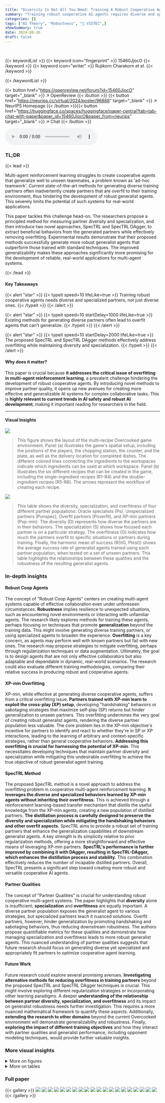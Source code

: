```yaml
---
title: "Diversity Is Not All You Need: Training A Robust Cooperative Agent Needs Specialist Partners"
summary: "Training robust cooperative AI agents requires diverse and specialized training partners, but existing methods often produce overfit partners. This paper proposes novel methods using reinforcement and..."
categories: []
tags: ["AI Theory", "Robustness", "🏢 VISTEC",]
showSummary: true
date: 2024-09-26
draft: false
---
```


<br>

{{< keywordList >}}
{{< keyword icon="fingerprint" >}} 15460JjocO {{< /keyword >}}
{{< keyword icon="writer" >}} Rujikorn Charakorn et el. {{< /keyword >}}
 
{{< /keywordList >}}

{{< button href="https://openreview.net/forum?id=15460JjocO" target="_blank" >}}
↗ OpenReview
{{< /button >}}
{{< button href="https://neurips.cc/virtual/2024/poster/96888" target="_blank" >}}
↗ NeurIPS Homepage
{{< /button >}}{{< button href="https://huggingface.co/spaces/huggingface/paper-central?tab=tab-chat-with-paper&paper_id=15460JjocO&paper_from=neurips" target="_blank" >}}
↗ Chat
{{< /button >}}



<audio controls>
    <source src="https://ai-paper-reviewer.com/15460JjocO/podcast.wav" type="audio/wav">
    Your browser does not support the audio element.
</audio>


### TL;DR


{{< lead >}}

Multi-agent reinforcement learning struggles to create cooperative agents that generalize well to unseen teammates, a problem known as 'ad-hoc teamwork'. Current state-of-the-art methods for generating diverse training partners often inadvertently create partners that are overfit to their training environment, thus hindering the development of robust generalist agents. This severely limits the potential of such systems for real-world applications. 

This paper tackles this challenge head-on.  The researchers propose a principled method for measuring partner diversity and specialization, and then introduce two novel approaches, SpecTRL and SpecTRL DAgger, to extract beneficial behaviors from the generated partners while effectively removing overfitting.  Experimental results demonstrate that their proposed methods successfully generate more robust generalist agents that outperform those trained with standard techniques. The improved generalizability makes these approaches significantly more promising for the development of reliable, real-world applications for multi-agent systems.

{{< /lead >}}


#### Key Takeaways

{{< alert "star" >}}
{{< typeit speed=10 lifeLike=true >}} Training robust cooperative agents needs diverse and specialized partners, not just diverse ones. {{< /typeit >}}
{{< /alert >}}

{{< alert "star" >}}
{{< typeit speed=10 startDelay=1000 lifeLike=true >}} Existing methods for generating diverse partners often lead to overfit agents that can't generalize. {{< /typeit >}}
{{< /alert >}}

{{< alert "star" >}}
{{< typeit speed=10 startDelay=2000 lifeLike=true >}} The proposed SpecTRL and SpecTRL DAgger methods effectively address overfitting while maintaining diversity and specialization. {{< /typeit >}}
{{< /alert >}}

#### Why does it matter?
This paper is crucial because **it addresses the critical issue of overfitting in multi-agent reinforcement learning**, a prevalent challenge hindering the development of robust cooperative agents.  By introducing novel methods to improve partner quality, it opens up new avenues for creating more effective and generalizable AI systems for complex collaborative tasks. This is **highly relevant to current trends in AI safety and robust AI development**, making it important reading for researchers in the field.

------
#### Visual Insights



![](https://ai-paper-reviewer.com/15460JjocO/figures_4_1.jpg)

> This figure shows the layout of the multi-recipe Overcooked game environment. Panel (a) illustrates the game's spatial setup, including the positions of the players, the chopping station, the counter, and the plate, as well as the delivery location for completed dishes. The different colored lines connecting the ingredients to the workspaces indicate which ingredients can be used at which workspace. Panel (b) illustrates the six different recipes that can be created in the game, including the single-ingredient recipes (R1-R4) and the double-ingredient recipes (R5-R6). The arrows represent the workflow of creating each recipe.





![](https://ai-paper-reviewer.com/15460JjocO/tables_4_1.jpg)

> This table shows the diversity, specialization, and overfitness of four different partner populations: Oracle specialists (Ps), Unspecialized partners (Punspec), Overfit partners (Poverfit), and XP-min partners (Pxp-min).  The diversity (D) represents how diverse the partners are in their behaviors. The specialization (S) shows how focused each partner is on a particular strategy. The overfitness (O) indicates how much the partners overfit to specific situations or partners during training. Finally, the harmonic mean of success (R(πG, Ptest)) shows the average success rate of generalist agents trained using each partner population, when tested on a set of unseen partners. This table highlights the relationships between these qualities and the robustness of the resulting generalist agents.





### In-depth insights


#### Robust Coop Agents
The concept of "Robust Coop Agents" centers on creating multi-agent systems capable of effective collaboration even under unforeseen circumstances.  **Robustness** implies resilience to unexpected situations, such as encountering novel environments or interacting with unfamiliar agents.  The research likely explores methods for training these agents, perhaps focusing on techniques that promote **generalization** beyond the training data.  This might involve generating diverse training partners, or using specialized agents to broaden the experience.  **Overfitting** is a key concern, as agents may perform well with known partners but fail with new ones.  The research may propose strategies to mitigate overfitting, perhaps through regularization techniques or data augmentation.  Ultimately, the goal is to design agents that are not only effective collaborators but also adaptable and dependable in dynamic, real-world scenarios.  The research could also evaluate different training methodologies, comparing their relative success in producing robust and cooperative agents.

#### XP-min Overfitting
XP-min, while effective at generating diverse cooperative agents, suffers from a critical overfitting issue.  **Partners trained with XP-min learn to exploit the cross-play (XP) setup**, developing "handshaking" behaviors or sabotaging strategies that maximize self-play (SP) returns but hinder generalization to unseen partners. This overfitting undermines the very goal of creating robust generalist agents, rendering the diverse partner population less valuable. The core problem lies in the XP-min objective's incentive for partners to identify and react to whether they're in SP or XP interactions, leading to the learning of arbitrary and context-specific strategies, rather than general cooperative behaviors. **Addressing this overfitting is crucial for harnessing the potential of XP-min**.  This necessitates developing techniques that maintain partner diversity and specialization while mitigating this undesirable overfitting to achieve the true objective of robust generalist agent training.

#### SpecTRL Method
The proposed SpecTRL method is a novel approach to address the overfitting problem in cooperative multi-agent reinforcement learning.  **It leverages the diverse and specialized behaviors learned by XP-min agents without inheriting their overfitness.** This is achieved through a reinforcement learning-based transfer mechanism that distills the useful knowledge from the XP-min agents, creating a new population of distilled partners.  **The distillation process is carefully designed to preserve the diversity and specialization while mitigating the handshaking behaviors and other overfit aspects.** SpecTRL aims to provide a robust set of training partners that enhance the generalization capabilities of downstream generalist agents.  A key strength is its simplicity relative to prior regularization methods, offering a more straightforward and effective means of leveraging XP-min partners.  **SpecTRL's performance is further improved by combining it with DAgger, resulting in SpecTRL-DAgger, which enhances the distillation process and stability.** This combination effectively reduces the number of incapable distilled partners.  Overall, SpecTRL presents a significant step toward creating more robust and versatile cooperative AI agents.

#### Partner Qualities
The concept of "Partner Qualities" is crucial for understanding robust cooperative multi-agent systems.  The paper highlights that **diversity** alone is insufficient; **specialization** and **overfitness** are equally important.  A diverse partner population exposes the generalist agent to various strategies, but specialized partners teach it nuanced solutions.  Overfit partners, however, hinder generalization by promoting handshaking and sabotaging behaviors, thus reducing downstream robustness. The authors propose quantifiable metrics for these qualities and demonstrate how managing specialization and overfitness leads to more robust generalist agents.  This nuanced understanding of partner qualities suggests that future research should focus on generating diverse yet specialized and appropriately fit partners to optimize cooperative agent learning.

#### Future Work
Future research could explore several promising avenues.  **Investigating alternative methods for reducing overfitness in training partners** beyond the proposed SpecTRL and SpecTRL DAgger techniques is crucial. This might involve exploring different regularization strategies or incorporating other learning paradigms.  A deeper **understanding of the relationship between partner diversity, specialization, and overfitness** and its impact on generalist robustness needs further investigation.  This requires a more nuanced mathematical framework to quantify these aspects.  Additionally, **extending the research to other domains** beyond the current Overcooked environment will demonstrate generalizability and robustness.  Finally, **exploring the impact of different training objectives** and how they interact with partner qualities and generalist performance, including opponent modeling techniques, would provide further valuable insights.


### More visual insights

<details>
<summary>More on figures
</summary>


![](https://ai-paper-reviewer.com/15460JjocO/figures_4_2.jpg)

> This figure visualizes the relationship between specialization and overfitness of different training populations in a two-dimensional space.  The x-axis represents overfitness, and the y-axis represents specialization. Four different populations are plotted: the starting population (P<sub>S</sub>), a population with decreased specialization (P<sub>unspec</sub>), a population with increased overfitness (P<sub>overfit</sub>), and a population generated using the cross-play minimization (XP-min) technique. Arrows are used to show the direction of change in specialization and overfitness from the starting population to the other populations. This allows a clear visualization of how different training methods impact the key qualities of the training populations. 


![](https://ai-paper-reviewer.com/15460JjocO/figures_4_3.jpg)

> This figure shows the recipe distribution at the end of training for generalist agents trained using three different partner populations: the oracle specialists (*P*<sub>s</sub>), the overfit partners (*P*<sub>overfit</sub>), and the unspecialized partners (*P*<sub>unspec</sub>).  The top panel displays the distribution for generalists trained with the oracle specialists, showcasing a relatively even distribution across all six recipes. The middle panel shows the distribution for generalists trained with overfit partners, indicating a slightly less diverse distribution compared to the oracle specialists. The bottom panel shows the distribution for generalists trained with unspecialized partners, exhibiting a highly uneven distribution concentrated heavily on recipes R5 and R6. This visualization highlights the impact of partner quality (specialization and overfitness) on the diversity of experiences learned by generalist agents.


![](https://ai-paper-reviewer.com/15460JjocO/figures_5_1.jpg)

> The figure shows the training curves of generalist agents trained with different populations of oracle partners. The x-axis represents the training iteration, and the y-axis represents the average return achieved by the generalist agents.  The plot includes separate curves for generalists trained with the original oracle specialist population (P*), a population with increased overfitness (P*overfit), and a population with decreased specialization (P*unspec).  A dashed line also shows the average return obtained by self-play agents. The figure helps to illustrate the impact of partner specialization and overfitness on the performance of the trained generalist agents.


![](https://ai-paper-reviewer.com/15460JjocO/figures_5_2.jpg)

> The figure illustrates the training pipeline of a generalist agent. First, XP-min training generates XP-min partners. Then, a specialization transfer process distills the knowledge from these partners into a new set of distilled partners. Finally, these distilled partners are used to train a generalist agent.


![](https://ai-paper-reviewer.com/15460JjocO/figures_7_1.jpg)

> This figure visualizes the diversity, specialization, and overfitness of different partner populations generated using various methods (XP-min, MP-reg, SpecTRL, SpecTRL DAgger, etc.). The x-axis represents overfitness, the y-axis represents specialization, and the color intensity represents diversity. Arrows show how different methods affect these qualities. The results show that SpecTRL DAgger effectively reduces overfitness and maintains a relatively high level of diversity and specialization, resulting in more robust downstream generalist agents.


![](https://ai-paper-reviewer.com/15460JjocO/figures_15_1.jpg)

> This figure shows a heatmap representing the success rate of generalist agents trained with four different populations (Specialists, Overfit Specialists, Unspecialized, XP-min) when tested against six different specialist partners (Lettuce (R1), Onion (R2), Tomato (R3), Carrot (R4), Tomato Lettuce (R5), Tomato Carrot (R6)). Each cell in the heatmap represents the success rate (with standard deviation in parentheses) of a generalist agent trained on a specific training population when tested on a specific specialist partner. The last column shows the harmonic mean success rates for each training population across all six specialist partners. This illustrates how the robustness of the generalist agents, trained with different populations, varies with different unseen partners.


</details>




<details>
<summary>More on tables
</summary>


![](https://ai-paper-reviewer.com/15460JjocO/tables_6_1.jpg)
> This table presents the diversity, specialization, and overfitness of four different partner populations.  The populations include oracle specialists (*S), overfit oracle specialists (*Overfit), unspecialized oracle specialists (*Unspec), and a population generated by applying SpecTRL to the *Overfit population.  The harmonic mean of the success rate of downstream generalist agents trained using each population is also included, demonstrating the impact of partner quality on generalist performance. The absence of FCP (Fictitious Co-Play) in this experiment is noted.

![](https://ai-paper-reviewer.com/15460JjocO/tables_6_2.jpg)
> This table presents the diversity, specialization, and overfitness of different partner populations used in the experiments.  It compares the performance of downstream generalist agents trained on each population, measured by the harmonic mean of their success rates against a test population (Ptest).  The table highlights how these characteristics of the partner populations correlate with the robustness of the resulting generalist agents.  Notably, the table shows that the FCP method was not used in this particular set of experiments.

![](https://ai-paper-reviewer.com/15460JjocO/tables_7_1.jpg)
> This table shows the number of capable partners (i.e., partners that successfully complete at least 50% of their self-play episodes) resulting from different training methods.  It highlights that SpecTRL sometimes produces fewer capable partners than the original XP-min method, but SpecTRL DAgger mitigates this issue. The results suggest that SpecTRL DAgger is more effective at preserving the number of capable partners than SpecTRL alone, especially when combined with the Mutual Information (MI) objective.

</details>




### Full paper

{{< gallery >}}
<img src="https://ai-paper-reviewer.com/15460JjocO/1.png" class="grid-w50 md:grid-w33 xl:grid-w25" />
<img src="https://ai-paper-reviewer.com/15460JjocO/2.png" class="grid-w50 md:grid-w33 xl:grid-w25" />
<img src="https://ai-paper-reviewer.com/15460JjocO/3.png" class="grid-w50 md:grid-w33 xl:grid-w25" />
<img src="https://ai-paper-reviewer.com/15460JjocO/4.png" class="grid-w50 md:grid-w33 xl:grid-w25" />
<img src="https://ai-paper-reviewer.com/15460JjocO/5.png" class="grid-w50 md:grid-w33 xl:grid-w25" />
<img src="https://ai-paper-reviewer.com/15460JjocO/6.png" class="grid-w50 md:grid-w33 xl:grid-w25" />
<img src="https://ai-paper-reviewer.com/15460JjocO/7.png" class="grid-w50 md:grid-w33 xl:grid-w25" />
<img src="https://ai-paper-reviewer.com/15460JjocO/8.png" class="grid-w50 md:grid-w33 xl:grid-w25" />
<img src="https://ai-paper-reviewer.com/15460JjocO/9.png" class="grid-w50 md:grid-w33 xl:grid-w25" />
<img src="https://ai-paper-reviewer.com/15460JjocO/10.png" class="grid-w50 md:grid-w33 xl:grid-w25" />
<img src="https://ai-paper-reviewer.com/15460JjocO/11.png" class="grid-w50 md:grid-w33 xl:grid-w25" />
<img src="https://ai-paper-reviewer.com/15460JjocO/12.png" class="grid-w50 md:grid-w33 xl:grid-w25" />
<img src="https://ai-paper-reviewer.com/15460JjocO/13.png" class="grid-w50 md:grid-w33 xl:grid-w25" />
<img src="https://ai-paper-reviewer.com/15460JjocO/14.png" class="grid-w50 md:grid-w33 xl:grid-w25" />
<img src="https://ai-paper-reviewer.com/15460JjocO/15.png" class="grid-w50 md:grid-w33 xl:grid-w25" />
<img src="https://ai-paper-reviewer.com/15460JjocO/16.png" class="grid-w50 md:grid-w33 xl:grid-w25" />
<img src="https://ai-paper-reviewer.com/15460JjocO/17.png" class="grid-w50 md:grid-w33 xl:grid-w25" />
<img src="https://ai-paper-reviewer.com/15460JjocO/18.png" class="grid-w50 md:grid-w33 xl:grid-w25" />
<img src="https://ai-paper-reviewer.com/15460JjocO/19.png" class="grid-w50 md:grid-w33 xl:grid-w25" />
<img src="https://ai-paper-reviewer.com/15460JjocO/20.png" class="grid-w50 md:grid-w33 xl:grid-w25" />
{{< /gallery >}}